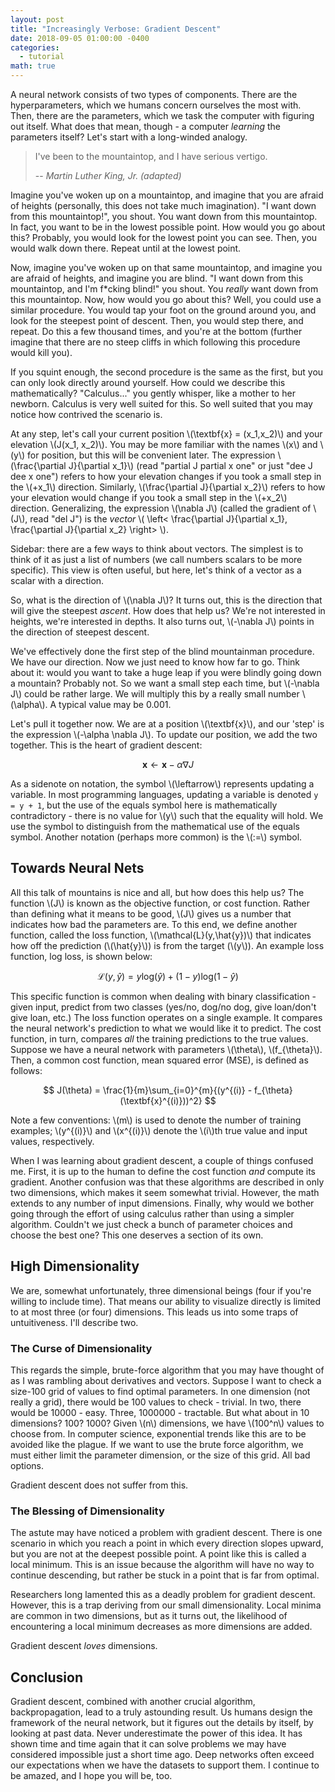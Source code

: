 ```yaml
---
layout: post
title: "Increasingly Verbose: Gradient Descent"
date: 2018-09-05 01:00:00 -0400
categories:
  - tutorial
math: true
---
```

A neural network consists of two types of components. There are the hyperparameters, which we humans concern ourselves the 
most with. Then, there are the parameters, which we task the computer with figuring out itself. What does that mean,
though - a computer *learning* the parameters itself? Let's start with a long-winded analogy.

> I've been to the mountaintop, and I have serious vertigo.
>
> -- <cite>Martin Luther King, Jr. (adapted)</cite>

Imagine you've woken up on a mountaintop, and imagine that you are afraid of heights (personally, this does not take
much imagination). "I want down from this mountaintop!", you shout. You want down from this mountaintop. In fact, you 
want to be in the lowest possible point. How would you go about this? Probably, you would look for the lowest point you
can see. Then, you would walk down there. Repeat until at the lowest point.

Now, imagine you've woken up on that same mountaintop, and imagine you are afraid of heights, and imagine you are blind.
"I want down from this mountaintop, and I'm f\*cking blind!" you shout. You *really* want down from this mountaintop.
Now, how would you go about this? Well, you could use a similar procedure. You would tap your foot on the ground around
you, and look for the steepest point of descent. Then, you would step there, and repeat. Do this a few thousand times, 
and you're at the bottom (further imagine that there are no steep cliffs in which following this procedure would kill 
you).

If you squint enough, the second procedure is the same as the first, but you can only look directly around yourself. How
could we describe this mathematically? "Calculus..." you gently whisper, like a mother to her newborn. Calculus is very 
well suited for this. So well suited that you may notice how contrived the scenario is. 

At any step, let's call your current position \\(\textbf{x} = (x_1,x_2)\\) and your elevation \\(J(x_1, x_2)\\). You may 
be more familiar with the names \\(x\\) and \\(y\\) for position, but this will be convenient later. The expression
\\(\frac{\partial J}{\partial x_1}\\) (read "partial J partial x one" or just "dee J dee x one") refers to how your elevation 
changes if you took a small step in the \\(+x_1\\) direction. Similarly, \\(\frac{\partial J}{\partial x_2}\\) refers to how your elevation would change if you took a small step in the \\(+x_2\\) direction. Generalizing, the expression \\(\nabla J\\) 
(called the gradient of \\(J\\), read "del J") is the *vector* \\( \left< \frac{\partial J}{\partial x_1}, \frac{\partial J}{\partial x_2} \right> \\).

Sidebar: there are a few ways to think about vectors. The simplest is to think of it as just a list of numbers (we call numbers
scalars to be more specific). This view is often useful, but here, let's think of a vector as a scalar with a direction.

So, what is the direction of \\(\nabla J\\)? It turns out, this is the direction that will give the steepest *ascent*.
How does that help us? We're not interested in heights, we're interested in depths. It also turns out, \\(-\nabla J\\) 
points in the direction of steepest descent. 

We've effectively done the first step of the blind mountainman procedure. We have our direction. Now we just need to 
know how far to go. Think about it: would you want to take a huge leap if you were blindly going down a mountain? 
Probably not. So we want a small step each time, but \\(-\nabla J\\) could be rather large. We will multiply this by
a really small number \\(\alpha\\). A typical value may be 0.001. 

Let's pull it together now. We are at a position \\(\textbf{x}\\), and our 'step' is the expression \\(-\alpha \nabla J\\). 
To update our position, we add the two together. This is the heart of gradient descent:

$$\textbf{x} \leftarrow \textbf{x} - \alpha \nabla J$$

As a sidenote on notation, the symbol \\(\leftarrow\\) represents updating a variable. In most programming languages,
updating a variable is denoted `y = y + 1`, but the use of the equals symbol here is mathematically contradictory - 
there is no value for \\(y\\) such that the equality will hold. We use the symbol to distinguish from the mathematical
use of the equals symbol. Another notation (perhaps more common) is the \\(:=\\) symbol.

## Towards Neural Nets

All this talk of mountains is nice and all, but how does this help us? The function \\(J\\) is known as the objective 
function, or cost function. Rather than defining what it means to be good, \\(J\\) gives us a number that indicates
how bad the parameters are. To this end, we define another function, called the loss function, \\(\mathcal{L}(y,\hat{y})\\) 
that indicates how off the prediction (\\(\hat{y}\\)) is from the target (\\(y\\)). An example loss function, log loss,
is shown below:

$$\mathcal{L}(y,\hat{y}) = y\text{log}(\hat{y}) + (1 - y)\text{log}(1 - \hat{y})$$

This specific function is common when dealing with binary classification - given input, predict from two classes (yes/no,
dog/no dog, give loan/don't give loan, etc.) The loss function operates on a single example. It compares the neural 
network's prediction to what we would like it to predict. The cost function, in turn, compares *all* the training predictions to the true values. Suppose we have a neural network with parameters \\(\theta\\), \\(f_{\theta}\\). Then, a common cost
function, mean squared error (MSE), is defined as follows:

$$ J(\theta) = \frac{1}{m}\sum_{i=0}^{m}{(y^{(i)} - f_{\theta}(\textbf{x}^{(i)}))^2} $$

Note a few conventions: \\(m\\) is used to denote the number of training examples; \\(y^{(i)}\\) and \\(x^{(i)}\\) 
denote the \\(i\\)th true value and input values, respectively.

When I was learning about gradient descent, a couple of things confused me. First, it is up to the human to define the
cost function *and* compute its gradient. Another confusion was that these algorithms are described in only two 
dimensions, which makes it seem somewhat trivial. However, the math extends to any number of input dimensions. Finally,
why would we bother going through the effort of using calculus rather than using a simpler algorithm. Couldn't we just
check a bunch of parameter choices and choose the best one? This one deserves a section of its own.

## High Dimensionality

We are, somewhat unfortunately, three dimensional beings (four if you're willing to include time). That means our 
ability to visualize directly is limited to at most three (or four) dimensions. This leads us into some traps of 
untuitiveness. I'll describe two.

### The Curse of Dimensionality

This regards the simple, brute-force algorithm that you may have thought of as I was rambling about derivatives and
vectors. Suppose I want to check a size-100 grid of values to find optimal parameters. In one dimension (not really a 
grid), there would be 100 values to check - trivial. In two, there would be 10000 - easy. Three, 1000000 - tractable.
But what about in 10 dimensions? 100? 1000? Given \\(n\\) dimensions, we have \\(100^n\\) values to choose from. In computer
science, exponential trends like this are to be avoided like the plague. If we want to use the brute force algorithm,
we must either limit the parameter dimension, or the size of this grid. All bad options. 

Gradient descent does not suffer from this.

### The Blessing of Dimensionality

The astute may have noticed a problem with gradient descent. There is one scenario in which you reach a point in which
every direction slopes upward, but you are not at the deepest possible point. A point like this is called a local
minimum. This is an issue because the algorithm will have no way to continue descending, but rather be stuck in a point
that is far from optimal. 

Researchers long lamented this as a deadly problem for gradient descent. However, this is a trap deriving from our small 
dimensionality. Local minima are common in two dimensions, but as it turns out, the likelihood of encountering a local minimum decreases as more dimensions are added. 

Gradient descent *loves* dimensions.

## Conclusion

Gradient descent, combined with another crucial algorithm, backpropagation, lead to a truly astounding result. Us humans
design the framework of the neural network, but it figures out the details by itself, by looking at past data. Never
underestimate the power of this idea. It has shown time and time again that it can solve problems we may have considered
impossible just a short time ago. Deep networks often exceed our expectations when we have the datasets to support them.
I continue to be amazed, and I hope you will be, too.